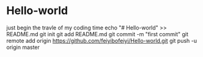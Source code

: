 # Hello-world
just begin the travle of my coding time
echo "# Hello-world" >> README.md
git init
git add README.md
git commit -m "first commit"
git remote add origin https://github.com/feiyibofeiyi/Hello-world.git
git push -u origin master
